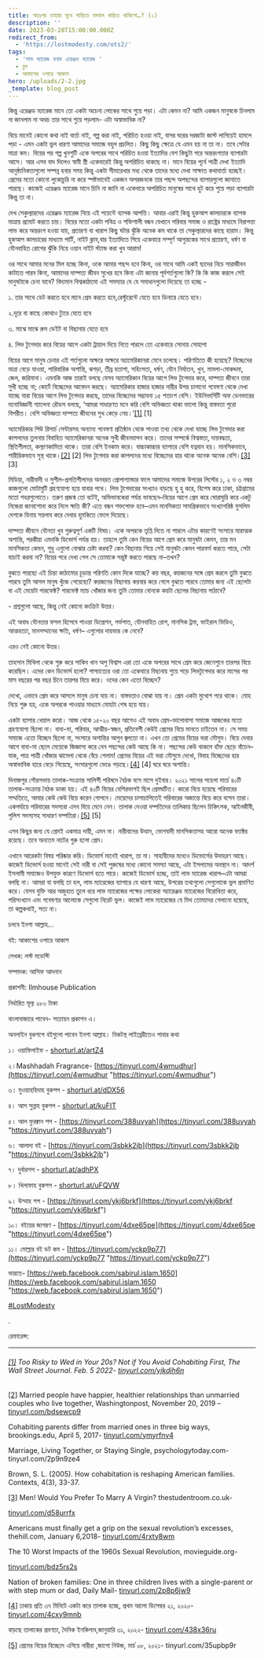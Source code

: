 ```yaml
---
title: অতঃপর তাহারা সুখে শান্তিতে বসবাস করিতে থাকিলো…? (২)
description: ''
date: 2023-03-28T15:00:00.000Z
redirect_from:
  - 'https://lostmodesty.com/ots2/'
tags:
  - 'লাভ ম্যারেজ বনাম এরেঞ্জড ম্যারেজ '
  - ব্লগ
  - আকাশের ওপারে আকাশ
hero: /uploads/2-2.jpg
_template: blog_post
---
```


কিন্তু এরেঞ্জড ম্যারেজ মানে তো একটা অচেনা লোকের সাথে শুয়ে পড়া। এটা কেমন না? আমি একজন মানুষকে চিনলাম না জানলাম না অথচ তার সাথে শুয়ে পড়লাম- এটা অস্বাভাবিক না?

বিয়ে মানেই কোনো কথা নাই বার্তা নাই, গল্প করা নাই, পরিচিত হওয়া নাই, বাসর ঘরের দরজাটা জাস্ট লাগিয়েই হামলে পড়া - এমন একটা ভুল ধারণা আমাদের সমাজে বহুল প্রচলিত। কিছু কিছু ক্ষেত্রে যে এমন হয় না তা না। তবে সেটার মাত্রা কম। বিয়ের পর গল্প খুনশুটি একে অপরের সাথে পরিচিত হওয়া ইত্যাদির বেশ কিছুটা পরে অন্তরংগতার ব্যাপারটা আসে। আর এসব বাদ দিলেও স্বামী স্ত্রী একেবারেই কিন্তু অপরিচিত থাকছে না। মানে বিয়ের পূর্বে পাত্রী দেখা ইত্যাদি আনুষ্ঠানিকতাগুলো সম্পন্ন হবার সময় কিন্তু একটা সীমারেখার মধ্য থেকে তাদের মধ্যে দেখা সাক্ষাত কথাবার্তা হচ্ছেই। প্রেমের মতো কোনো লুকোচুরি না করে স্পষ্টভাবেই একজন অপরজনকে তার পছন্দ অপছন্দের ব্যাপারগুলো জানাতে পারছে। কাজেই এরেঞ্জড ম্যারেজ মানে চিনি না জানি না একেবারে অপরিচিত মানুষের সাথে হুট করে শুয়ে পড়া ব্যাপারটা কিন্তু তা না।

দেখ সেকুল্যারদের এরেঞ্জড ম্যারেজ নিয়ে এই পয়েন্টে ব্যাপক আপত্তি। আবার এরাই কিন্তু হুকআপ কালচারকে ব্যাপক মাত্রায় প্রমোট করতে চায়। বিয়ের মতো একটা পবিত্র ও শক্তিশালী বন্ধন যেখানে পরিবার সমাজ ও রাষ্ট্রের মাধ্যমে নিরাপত্তা লাভ করে অন্তরংগ হওয়া যায়, প্রতারণা বা খারাপ কিছু ঘটার ঝুঁকি অনেক কম থাকে তা সেকুল্যারদের কাছে হারাম। কিন্তু হুকআপ কালচারের মাধ্যমে পার্টি, নাইট ক্লাব,বার ইত্যাদিতে গিয়ে একেবারে সম্পূর্ণ আগুন্তকের সাথে প্রতারণা, ধর্ষণ বা যৌনবাহিত রোগের ঝুঁকি নিয়ে ওয়ান নাইট স্ট্যান্ড করা খুব আরাম!

ওর সাথে আমার মনের মিল হচ্ছে কিনা, ওকে আমার পছন্দ হবে কিনা, ওর সাথে আমি একই ছাদের নিচে সারাজীবন কাটাতে পারব কিনা, আমাদের দাম্পত্য জীবন সুখের হবে কিনা এটা জানার পূর্বশর্তগুলো কি? কি কি কাজ করলে সেই মানুষটাকে চেনা যাবে? বিদ্যমান বিশ্বকাঠামো এই সমস্যার যে যে সমাধানগুলো দিয়েছে তা হচ্ছে -

১. তার সাথে ডেট করতে হবে মানে প্রেম করতে হবে,রেস্টুরেন্টে যেতে হবে ডিনারে যেতে হবে।

২.দূরে বা কাছে কোথাও ট্যুরে যেতে হবে

৩. মাঝে মাঝে রুম ডেইট বা বিছানায় যেতে হবে

৪. লিভ টুগেদার করে বিয়ের আগে একটা ট্রায়াল দিয়ে নিতে পারলে তো একেবারে সোনায় সোহাগা

বিয়ের আগে মানুষ চেনার এই শর্তগুলো অক্ষরে অক্ষরে অ্যামেরিকানরা মেনে চলেছে। পরিণতিতে কী হয়েছে? বিচ্ছেদের মাত্রা বেড়ে যাওয়া, পারিবারিক অশান্তি, ঝগড়া, তীব্র হতাশা, সহিংসতা, ধর্ষণ, যৌন নির্যাতন, খুন, মামলা-মোকদ্দমা, জেল, জরিমানা। এমনকি আজ তারাই বলছে যেসব অ্যামেরিকান বিয়ের আগে লিভ টুগেদার করে, দাম্পত্য জীবনে তারা সুখী হচ্ছে না; কোর্টে বিচ্ছেদের আবেদন করছে। অ্যামেরিকার হাজার হাজার নারীর উপর চালানো গবেষণা থেকে দেখা যাচ্ছে যারা বিয়ের আগে লিভ টুগেদার করছে, তাদের বিচ্ছেদের সম্ভাবনা ১৫ শতাংশ বেশি। ইউনিভার্সিটি অফ ডেনভারের মনোবিজ্ঞানী গ্যালেনা রৌডস বলছে, ‘আমরা সাধারণত মনে করি বেশি অভিজ্ঞতা থাকা ভালো কিন্তু বাস্তবতা পুরো বিপরীত। বেশি অভিজ্ঞতা দাম্পত্য জীবনের সুখ কেড়ে নেয়।‘[\[1\]](#_ftn1) \[1\]

অ্যামেরিকার পিউ রিসার্চ সেন্টারসহ অন্যান্য গবেষণা প্রতিষ্ঠান থেকে পাওয়া তথ্য থেকে দেখা যাচ্ছে লিভ টুগেদার করা কাপলদের তুলনায় বিবাহিত অ্যামেরিকানরা অনেক সুখী জীবনযাপন করে। তাদের সম্পর্কে বিশ্বস্ততা, দায়বদ্ধতা, স্থিতিশীলতা, কল্যাণকামিতা থাকে। তারা বেশি ইনকাম করে। বাচ্চাকাচ্চার ব্যাপারে বেশি যত্নবান হয়। মানসিকভাবে, শারীরিকভাবে সুস্থ থাকে।[\[2\]](#_ftn2) \[2\] লিভ টুগেদার করা কাপলদের মধ্যে বিচ্ছেদের হার থাকে অনেক অনেক বেশি।[\[3\]](#_ftn3) \[3\]

মিডিয়া, নারীবাদী ও সুশীল-প্রগতিশীলদের অনবরত প্রোপাগ্যান্ডার ফলে আমাদের সমাজে উপরের লিস্টের ১, ২ ও ৩ নম্বর কাজগুলো মোটামুটি গ্রহণযোগ্য হয়ে যাবার পথে। লিভ টুগেদারের সংখ্যাও বাড়ছে হু হু করে, বিশেষ করে ঢাকা, চট্টগ্রামের মতো শহরগুলোতে। তরুণ প্রজন্ম তো বটেই, অভিভাবকেরা পর্যন্ত ভাবছেন–বিয়ের আগে প্রেম করে ঘোরাঘুরি করে একটু নিজেরা জানাশোনা করে নিলে ক্ষতি কী? এতে বন্ধন শক্তপোক্ত হবে–এমন মানসিকতা সামগ্রিকভাবে সংখ্যাগরিষ্ঠ মুসলিম দেশকে যিনায় সয়লাব করে দেবার হুমকিতে ফেলে দিয়েছে।

দাম্পত্য জীবনে যৌনতা খুব গুরুত্বপূর্ণ একটি বিষয়। একে অপরকে তৃপ্তি দিতে না পারলে এটার কারণেই সংসারে মারাত্মক অশান্তি, পরকীয়া এমনকি ডিভোর্স পর্যন্ত হয়। তাহলে তুমি কেন বিয়ের আগে প্রেম করে মানুষটা কেমন, তার মন মানসিকতা কেমন, শুধু এগুলো বোঝার চেষ্টা করবা? কেন বিছানায় গিয়ে সেই মানুষটা কেমন পারফর্ম করতে পারে, সেটা যাচাই করবা না? বিয়ের পরে দেখা গেল সে তোমাকে সন্তুষ্ট করতে পারছে না–তখন?

বুঝতে পারছো এই চিন্তা কাঠামোর চূড়ান্ত পরিণতি কোন দিকে যাচ্ছে? কয় বছর, কয়জনের সঙ্গে প্রেম করলে তুমি বুঝতে পারবে তুমি আসল মানুষ খুঁজে পেয়েছো? কয়জনের বিছানায় কয়বার করে গেলে বুঝতে পারবে তোমার জন্য এই ছেলেটা বা এই মেয়েটা পারফেক্ট? পারফেক্ট ম্যাচ খোঁজার জন্য তুমি তোমার বোনকে কয়টা ছেলের বিছানায় পাঠাবে?

\- প্রশ্নগুলো আছে, কিন্তু নেই কোনো কংক্রিট উত্তর।

এই অবাধ যৌনতার ফসল হিসেবে পাওয়া ডিপ্রেশন, গর্ভপাত, যৌনবাহিত রোগ, মানসিক ট্রমা, ভাইরাল ভিডিও, আত্মহত্যা, মানসম্মানের ক্ষতি, ধর্ষণ– এগুলোর দায়ভার কে নেবে?

এরও নেই কোনো উত্তর।

তাহসান মিথিলা থেকে শুরু করে সাকিব খান অপু বিশ্বাস এরা তো একে অপরের সাথে প্রেম করে জেনেশুনে তারপর বিয়ে করেছিল। এদের কেন ডিভোর্স হলো? পাশ্চাত্যের ওরা তো একেবারে বিছানায় শুয়ে পড়ে লিভটুগেদার করে মাসের পর মাস বছরের পর বছর চিনে তারপর বিয়ে করে। ওদের কেন এতো বিচ্ছেদ?

দেখো, এভাবে প্রেম করে আসলে মানুষ চেনা যায় না। বাস্তবতাও বোঝা যায় না। প্রেম একটা মুখোশ পরে থাকে। মোহ নিয়ে শুরু হয়, একে অপরকে পাওয়ার মাধ্যমে মোহটা শেষ হয়ে যায়।

একটা ব্যাপার খেয়াল করো। আজ থেকে ১৫-২০ বছর আগেও এই অবাধ প্রেম-ভালোবাসা সমাজে আজকের মতো গ্রহণযোগ্য ছিলো না। বাবা-মা, পরিবার, আত্মীয়-স্বজন, প্রতিবেশী কেউই প্রেমের বিয়ে মানতে চাইতেন না। সে সময় সমাজে এতো বিচ্ছেদ ছিলো না, সংসারে অশান্তির আগুন জ্বলতো না। এখন তো প্রেমের বিয়ের ভরা মৌসুম। বিয়ে দেবার আগে বাবা-মা ছেলে মেয়েকে জিজ্ঞাসা করে নেন পছন্দের কেউ আছে কি না। পছন্দের কেউ থাকলে হাঁফ ছেড়ে বাঁচেন–যাক, পাত্র পাত্রী খোঁজার ঝামেলা থেকে বেঁচে গেলাম! প্রেমের বিয়ের এই ভরা মৌসুমে দেখো, বিবাহ বিচ্ছেদের হার অস্বাভাবিক হারে বেড়ে গিয়েছে, সংসারগুলো ভেঙে পড়ছে।[\[4\]](#_ftn4) \[4\] ঘরে ঘরে অশান্তি।

দিনাজপুর পৌরসভায় তালাক-সংক্রান্ত সালিশী পরিষদে বৈঠক বসে মাসে দুইবার। ২০২১ সালের পহেলা মার্চে ৪০টি তালাক-সংক্রান্ত বৈঠক ডাকা হয়। এই ৪০টি বিয়ের বেশিরভাগই ছিল প্রেমঘটিত। কারো বিয়ে হয়েছে পরিবারের সম্মতিতে, আবার কেউ কেউ বিয়ে করেন গোপনে। মেয়েদের চাপাচাপিতেই পরিবারের অজান্তে বিয়ে করে বসেন তারা। একপর্যায়ে পরিবারের সদস্যরা এসব বিয়ে মেনে নেন। তালাক দেওয়া দম্পতিদের তালিকায় ছিলেন চিকিৎসক, আইনজীবী, পুলিশ সদস্যসহ সাধারণ দম্পতিরা।[\[5\]](#_ftn5) \[5\]

এসব কিছুর জন্য যে প্রেমই একমাত্র দায়ী, এমন না। নারীবাদের উত্থান, ভোগবাদী মানসিকতাসহ আরো অনেক ফ্যাক্টর রয়েছে। তবে অন্যতম নাটের গুরু হলো প্রেম।

এখানে আরেকটা বিষয় পরিষ্কার করি। ডিভোর্স মানেই খারাপ, তা না। সাহাবীদের মধ্যেও ডিভোর্সের উদাহরণ আছে। কাজেই ডিভোর্স হওয়া মানেই সেই নারী বা সেই পুরুষের মধ্যে কোনো সমস্যা আছে, এটা ইসলামের অবস্থান না। আদর্শ ইসলামী সমাজেও উপযুক্ত কারণে ডিভোর্স হতে পারে। কাজেই ডিভোর্স হচ্ছে, তাই লাভ ম্যারেজ খারাপ–এটা আমরা বলছি না। আমরা যা বলছি তা হল, লাভ ম্যারেজের ব্যাপারে যে ধারণা আছে, উপরের তথ্যগুলো সেগুলোকে ভুল প্রমাণিত করে। যেসব যুক্তি আর অজুহাত তুলে ধরে লাভ ম্যারেজের পক্ষের লোকেরা অ্যারেঞ্জড ম্যারেজের বিরোধিতা করে, পরিসংখ্যান এবং গবেষণার আলোকে সেগুলো নিরেট ভুল। কাজেই লাভ ম্যারেজের যে মিথ তোমাদের গেলানো হয়েছে, তা কল্পকথাই, সত্য না।

চলবে ইনশা আল্লাহ...

বই: আকাশের ওপারে আকাশ

লেখক: লস্ট মডেস্টি

সম্পাদক: আসিফ আদনান

প্রকাশনী: Ilmhouse Publication

নির্ধারিত মূল্য ২৮০ টাকা

বাংলাবাজারে পাবেন- সত্যায়ন প্রকাশন এ।

অনলাইন বুকশপে বইগুলো পাবেন ইনশা আল্লাহ। নিকটস্থ লাইব্রেরীতেও পাবার কথা

১। ওয়াফিলাইফ - [shorturl.at/artZ4](http://shorturl.at/artZ4?fbclid=IwAR1FOFAwcR2ZuFdImy1G5DNUkJCizwnL9Qq0rNJTbX-_3bpxKsysnxH3YiA)

২।Mashhadah Fragrance- [https://tinyurl.com/4wmudhur](https://tinyurl.com/4wmudhur "https://tinyurl.com/4wmudhur")

৩। মুওয়াহহিদাহ বুকশপ - [shorturl.at/dDX56](http://shorturl.at/dDX56?fbclid=IwAR3GANHvzgJdRmlFmI7yyVpOqDJw_p4LTnVOCe0UE5Iptx2cWscsFnjnz2s)

৪। আস সুন্নাহ বুকশপ - [shorturl.at/kuFIT](http://shorturl.at/kuFIT?fbclid=IwAR2314dWuVqvyxByT1Eu-XnnB1-9qLrj3ac1OO9f5kfVNZP-NoMGMvZHu2M)

৫। আল ফুরক্বান শপ - [https://tinyurl.com/388uvyah](https://tinyurl.com/388uvyah "https://tinyurl.com/388uvyah")

৬। আলাদা বই - [https://tinyurl.com/3sbkk2jb](https://tinyurl.com/3sbkk2jb "https://tinyurl.com/3sbkk2jb")

৭। দুর্বারশপ - [shorturl.at/adhPX](https://l.facebook.com/l.php?u=http%3A%2F%2Fshorturl.at%2FadhPX%3Ffbclid%3DIwAR3bmsugAz0yPA8013c0itcOYOBObuDwsMSAh0FBIzt8uUNeu6IJpFc8LgM&h=AT0eWEN6zWVDfK9OKvkowdBzD5TMXQVdPM8IOAm6-kYGPn283QDpNZg5yi5hACXmSCxhYKvjlKQx5_GsR5tVZAxA9wSRph7iM8XBwvcelBLJv-w4vbXo5rJlawj4J7HPz8jE&__tn__=R%5d-R&c%5b0%5d=AT08M3ciVLPBsxqmsJeGMuvmcOP-dl2hjt62lkrL9tX1tdYnJmImcH9eKCIPzU_C4ONP0pKK-9DscZ7iECZsTxGoTjsi_uo6szhBBGkCiSYEzfLxzmUNhyejX7UaCJmU2bGLx5ZYW1ezoG4wHpU4y3ES4NOHXaGNGiCH7v6ZbXdeubr6mXlnX747-vJDDFFMqAk_5BTSBhPefnbprJFEOGy7QRgKVCHOQEO7r8k)

৮। খিলাফাহ বুকশপ - [shorturl.at/uFQVW](https://l.facebook.com/l.php?u=http%3A%2F%2Fshorturl.at%2FuFQVW%3Ffbclid%3DIwAR0_N9IAEtt4COZRq-tyFScYBYkMFcC0E_mKaaQu1zVfUkweAywiNBsNxoU&h=AT01PG6awkQLEdZypk9X5anzsn5CzOcWAVvdZ7UmvOTk8dyHy3V4YiwPlBpr6tqnjVVDD1Wc23JwpXhE5xANpwlTnci7clZvIQrdiKpKhGVm3-IzIp5nNcsxlMIOftABDcF9&__tn__=R%5d-R&c%5b0%5d=AT08M3ciVLPBsxqmsJeGMuvmcOP-dl2hjt62lkrL9tX1tdYnJmImcH9eKCIPzU_C4ONP0pKK-9DscZ7iECZsTxGoTjsi_uo6szhBBGkCiSYEzfLxzmUNhyejX7UaCJmU2bGLx5ZYW1ezoG4wHpU4y3ES4NOHXaGNGiCH7v6ZbXdeubr6mXlnX747-vJDDFFMqAk_5BTSBhPefnbprJFEOGy7QRgKVCHOQEO7r8k)

৯। উম্মাহ শপ - [https://tinyurl.com/ykj6brkf](https://tinyurl.com/ykj6brkf "https://tinyurl.com/ykj6brkf")

১০। বইয়ের জাগরণ - [https://tinyurl.com/4dxe65pe](https://tinyurl.com/4dxe65pe "https://tinyurl.com/4dxe65pe")

১১। মোল্লার বই ডট কম - [https://tinyurl.com/yckp9p77](https://tinyurl.com/yckp9p77 "https://tinyurl.com/yckp9p77")

ভারতে- [https://web.facebook.com/sabirul.islam.1650](https://web.facebook.com/sabirul.islam.1650 "https://web.facebook.com/sabirul.islam.1650")

[#LostModesty](https://www.facebook.com/hashtag/lostmodesty?__cft__%5b0%5d=AZU4AArz-HXzELbD102V21FGwhOjUvSOug781iHnXVesBB3PVDM-EGSMzD0J_f3ePs-kNsht_nzchzDkRNaPwFtFZJaAxwhFszGR9wpWZjaSVMeuNmE_SyBtf9oUlWUiWQyQ-Nn_AGghAoARsLgA5_d0BARRdBbhhxc8Mfm70xEaxA&__tn__=*NK-R)

.

রেফারেন্স:

***

###### [\[1\]](#_ftnref1) Too Risky to Wed in Your 20s? Not if You Avoid Cohabiting First, The Wall Street Journal. Feb. 5 2022- [tinyurl.com/yjkdjh6n](https://tinyurl.com/yjkdjh6n)

[\[2\]](#_ftnref2) Married people have happier, healthier relationships than unmarried couples who live together, Washingtonpost, November 20, 2019 – [tinyurl.com/bdsewcp9](https://tinyurl.com/bdsewcp9)

Cohabiting parents differ from married ones in three big ways, brookings.edu, April 5, 2017- [tinyurl.com/ymyrfnv4](https://tinyurl.com/ymyrfnv4)

Marriage, Living Together, or Staying Single, psychologytoday.com-tinyurl.com/2p9n9ze4

Brown, S. L. (2005). How cohabitation is reshaping American families. Contexts, 4(3), 33-37.

[\[3\]](#_ftnref3) Men! Would You Prefer To Marry A Virgin? thestudentroom.co.uk-

[tinyurl.com/d58urrfx](https://tinyurl.com/d58urrfx)

Americans must finally get a grip on the sexual revolution’s excesses, thehill.com, January 6,2018- [tinyurl.com/4rxty8wm](https://tinyurl.com/4rxty8wm)

The 10 Worst Impacts of the 1960s Sexual Revolution, movieguide.org-

[tinyurl.com/bdz5rs2s](https://tinyurl.com/bdz5rs2s)

Nation of broken families: One in three children lives with a single-parent or with step mum or dad, Daily Mail- [tinyurl.com/2p8p6jw9](https://tinyurl.com/2p8p6jw9)

[\[4\]](#_ftnref4) ঢাকায় প্রতি ৩৭ মিনিটে একটা করে তালাক হচ্ছে, প্রথম আলো ডিসেম্বর ২১, ২০২০- [tinyurl.com/4cxy9mnb](https://tinyurl.com/4cxy9mnb)

বাড়ছে তালাকের প্রবণতা, দৈনিক ইনকিলাব,জানুয়ারি ৩১, ২০২২- [tinyurl.com/438x36ru](https://tinyurl.com/438x36ru)

[\[5\]](#_ftnref5) প্রেমের বিয়ের বিচ্ছেদে এগিয়ে নারীরা ,জাগো নিউজ, মার্চ ০৮, ২০২১- tinyurl.com/35upbp9r
